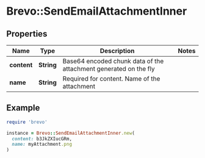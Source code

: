 # Brevo::SendEmailAttachmentInner

## Properties

| Name | Type | Description | Notes |
| ---- | ---- | ----------- | ----- |
| **content** | **String** | Base64 encoded chunk data of the attachment generated on the fly |  |
| **name** | **String** | Required for content. Name of the attachment |  |

## Example

```ruby
require 'brevo'

instance = Brevo::SendEmailAttachmentInner.new(
  content: b3JkZXIucGRm,
  name: myAttachment.png
)
```


